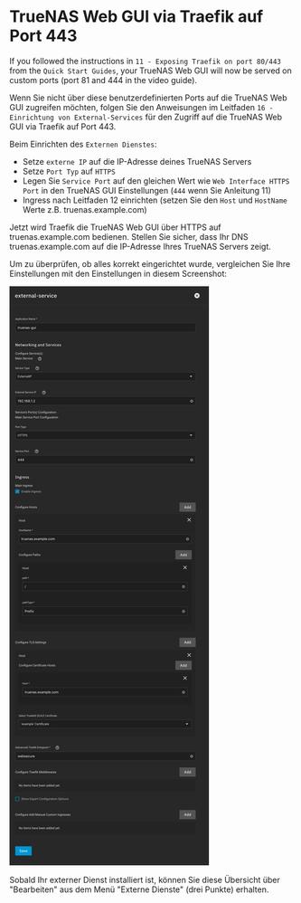 # TrueNAS Web GUI via Traefik auf Port 443

If you followed the instructions in `11 - Exposing Traefik on port 80/443` from the `Quick Start Guides`, your TrueNAS Web GUI will now be served on custom ports (port 81 and 444 in the video guide).

Wenn Sie nicht über diese benutzerdefinierten Ports auf die TrueNAS Web GUI zugreifen möchten, folgen Sie den Anweisungen im Leitfaden `16 - Einrichtung von External-Services` für den Zugriff auf die TrueNAS Web GUI via Traefik auf Port 443.

Beim Einrichten des `Externen Dienstes`:

- Setze `externe IP` auf die IP-Adresse deines TrueNAS Servers
- Setze `Port Typ` auf `HTTPS`
- Legen Sie `Service Port` auf den gleichen Wert wie `Web Interface HTTPS Port` in den TrueNAS GUI Einstellungen (`444` wenn Sie Anleitung 11)
- Ingress nach Leitfaden 12 einrichten (setzen Sie den `Host` und `HostName` Werte z.B. truenas.example.com)

Jetzt wird Traefik die TrueNAS Web GUI über HTTPS auf truenas.example.com bedienen. Stellen Sie sicher, dass Ihr DNS truenas.example.com auf die IP-Adresse Ihres TrueNAS Servers zeigt.

Um zu überprüfen, ob alles korrekt eingerichtet wurde, vergleichen Sie Ihre Einstellungen mit den Einstellungen in diesem Screenshot:

![Screenshot mit Übersicht der Einstellungen des externen Dienstes](img/truenas-web-gui-via-traefik-screenshot.png)

Sobald Ihr externer Dienst installiert ist, können Sie diese Übersicht über "Bearbeiten" aus dem Menü "Externe Dienste" (drei Punkte) erhalten.

